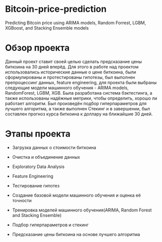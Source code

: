# Bitcoin-price-prediction
 Predicting Bitcoin price using ARIMA models, Random Forrest, LGBM, XGBoost, and Stacking Ensemble models

# Обзор проекта

Данный проект ставит своей целью сделать  предсказание цены биткоина на 30 дней вперёд. Для этого в работе над проектом использовались исторические данные о цене биткоина, были сформулированы  и протестированы гипотезы, был выполнен препроцессинг данных, feature engineering, для проекта были выбраны следующие модели машинного обучения - ARIMA models, RandomForest, LGBM, XGB. Была разработана система бэктестинга, а также  использованы надёжные метрики, чтобы определить, хорошо ли работает алгоритм. Был произведён подбор гиперпараметров для лучшего алгоритма, а также выполнен Стекинг и в завершении, был составлен прогноз курса биткоина  к доллару на ближайшие 30 дней.

# Этапы проекта
 
* Загрузка данных о стоимости биткоина

* Очистка и объединение данных

* Exploratory Data Analysis

* Feature Engineering

* Тестирование гипотез

* Создание базовой  модели машинного обучения и оценка её точности

* Тренировка моделей машинного обучения(ARIMA, Random Forest and Stacking Ensemble)

* Подбор гиперпараметров и стекинг

* Предсказание цены биткоина на основе лучшего алгоритма
